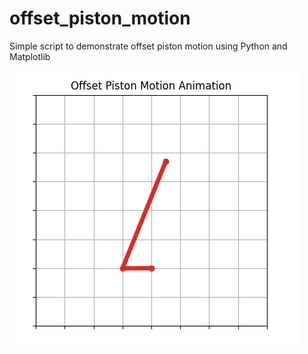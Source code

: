 # offset_piston_motion

Simple script to demonstrate offset piston motion using Python and Matplotlib

![offset piston motion gif](offset_piston_motion.gif)
